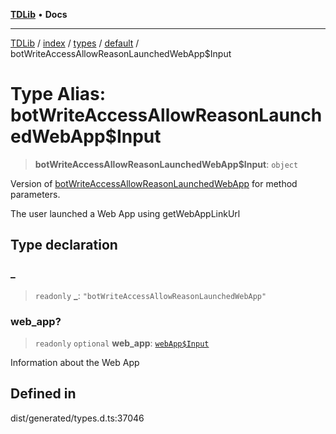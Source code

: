 [**TDLib**](../../../../../../README.md) • **Docs**

***

[TDLib](../../../../../../modules.md) / [index](../../../../../README.md) / [types](../../../README.md) / [default](../README.md) / botWriteAccessAllowReasonLaunchedWebApp$Input

# Type Alias: botWriteAccessAllowReasonLaunchedWebApp$Input

> **botWriteAccessAllowReasonLaunchedWebApp$Input**: `object`

Version of [botWriteAccessAllowReasonLaunchedWebApp](botWriteAccessAllowReasonLaunchedWebApp.md) for method parameters.

The user launched a Web App using getWebAppLinkUrl

## Type declaration

### \_

> `readonly` **\_**: `"botWriteAccessAllowReasonLaunchedWebApp"`

### web\_app?

> `readonly` `optional` **web\_app**: [`webApp$Input`](webApp$Input-1.md)

Information about the Web App

## Defined in

dist/generated/types.d.ts:37046
